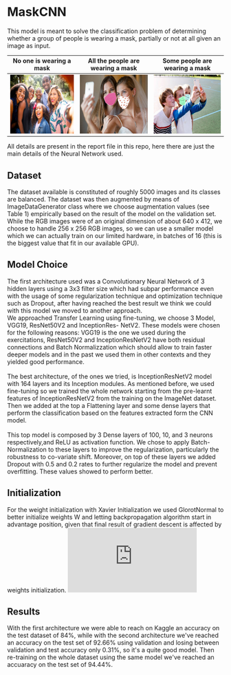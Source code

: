 # MaskCNN
This model is meant to solve the classification problem of determining whether a group of people is wearing a mask, partially or not at all given an image as input.
 
No one is wearing a mask             |  All the people are wearing a mask  | Some people are wearing a mask
:-------------------------:|:-------------------------:|:-------------------------:
<img src="/MaskDataset/test/10296.jpg" width="213" height="137">  |  <img src="/MaskDataset/test/10148.jpg" width="213" height="137"> | <img src="/MaskDataset/test/10100.jpg" width="213" height="137">

All details are present in the report file in this repo, here there are just the main details of the Neural Network used.

## Dataset 
The dataset available is constituted of roughly 5000 images and its classes are balanced. The dataset was then
augmented by means of ImageDataGenerator class where we choose augmentation values (see Table 1) empirically
based on the result of the model on the validation set.
While the RGB images were of an original dimension of about 640 x 412, we choose to handle 256 x 256 RGB
images, so we can use a smaller model which we can actually train on our limited hardware, in batches of 16 (this
is the biggest value that fit in our available GPU).

## Model Choice
The first architecture used was a Convolutionary Neural Network of 3 hidden layers using a 3x3 filter size which
had subpar performance even with the usage of some regularization technique and optimization technique such as
Dropout, after having reached the best result we think we could with this model we moved to another approach.<br>
We approached Transfer Learning using fine-tuning, we choose 3 Model, VGG19, ResNet50V2 and InceptionRes-
NetV2. These models were chosen for the following reasons: VGG19 is the one we used during the exercitations,
ResNet50V2 and InceptionResNetV2 have both residual connections and Batch Normalizzation which should allow
to train faster deeper models and in the past we used them in other contexts and they yielded good performance.<br><br>
The best architecture, of the ones we tried, is InceptionResNetV2 model with 164 layers and its Inception modules.
As mentioned before, we used fine-tuning so we trained the whole network starting from the pre-learnt features of
InceptionResNetV2 from the training on the ImageNet dataset. Then we added at the top a Flattening layer and
some dense layers that perform the classification based on the features extracted form the CNN model.<br><br>
This top model is composed by 3 Dense layers of 100, 10, and 3 neurons respectively,and ReLU as activation
function. We chose to apply Batch-Normalization to these layers to improve the regularization, particularly the
robustness to co-variate shift. Moreover, on top of these layers we added Dropout with 0.5 and 0.2 rates to further
regularize the model and prevent overfitting. These values showed to perform better.

## Initialization
For the weight initialization with Xavier Initialization we used GlorotNormal to better initialize weights W and
letting backpropagation algorithm start in advantage position, given that final result of gradient descent is affected
by weights initialization.
![equation](https://latex.codecogs.com/gif.latex?W%20%5Csim%20%5Cmathcal%7BN%7D%5Cleft%28%5Cmu%3D0%2C%5C%2C%20%5C%3B%5Csigma%5E%7B2%7D%3D%5Cfrac%7B2%7D%7BN_%7Bin%7D%20&plus;%20N_%7Bout%7D%7D%5Cright%29)

## Results
With the first architecture we were able to reach on Kaggle an accuracy on the test dataset of 84%, while with
the second architecture we've reached an accuracy on the test set of 92.66% using validation and losing between
validation and test accuracy only 0.31%, so it's a quite good model.
Then re-training on the whole dataset using the same model we've reached an accuaracy on the test set of 94.44%.
